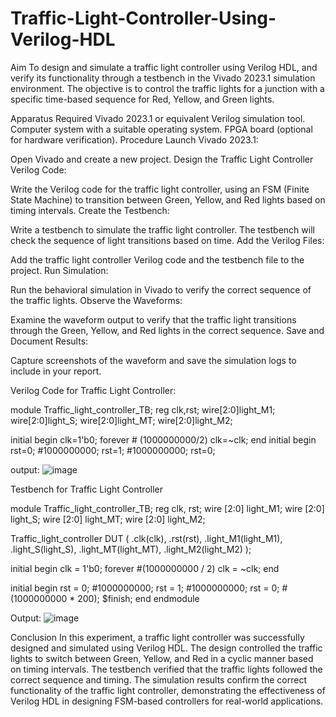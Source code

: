 # Traffic-Light-Controller-Using-Verilog-HDL
Aim
To design and simulate a traffic light controller using Verilog HDL, and verify its functionality through a testbench in the Vivado 2023.1 simulation environment. The objective is to control the traffic lights for a junction with a specific time-based sequence for Red, Yellow, and Green lights.

Apparatus Required
Vivado 2023.1 or equivalent Verilog simulation tool.
Computer system with a suitable operating system.
FPGA board (optional for hardware verification).
Procedure
Launch Vivado 2023.1:

Open Vivado and create a new project.
Design the Traffic Light Controller Verilog Code:

Write the Verilog code for the traffic light controller, using an FSM (Finite State Machine) to transition between Green, Yellow, and Red lights based on timing intervals.
Create the Testbench:

Write a testbench to simulate the traffic light controller. The testbench will check the sequence of light transitions based on time.
Add the Verilog Files:

Add the traffic light controller Verilog code and the testbench file to the project.
Run Simulation:

Run the behavioral simulation in Vivado to verify the correct sequence of the traffic lights.
Observe the Waveforms:

Examine the waveform output to verify that the traffic light transitions through the Green, Yellow, and Red lights in the correct sequence.
Save and Document Results:

Capture screenshots of the waveform and save the simulation logs to include in your report.

Verilog Code for Traffic Light Controller:

module Traffic_light_controller_TB; reg clk,rst; wire[2:0]light_M1; wire[2:0]light_S; wire[2:0]light_MT; wire[2:0]light_M2;

initial begin clk=1'b0; forever # (1000000000/2) clk=~clk; end initial begin rst=0; #1000000000; rst=1; #1000000000; rst=0;

output:
![image](https://github.com/user-attachments/assets/b0d5e52c-140a-4436-b2a5-8854b9fa3d3e)


Testbench for Traffic Light Controller

module Traffic_light_controller_TB; reg clk, rst; wire [2:0] light_M1;
wire [2:0] light_S;
wire [2:0] light_MT; wire [2:0] light_M2;

Traffic_light_controller DUT ( .clk(clk), .rst(rst), .light_M1(light_M1), .light_S(light_S), .light_MT(light_MT), .light_M2(light_M2) );

initial begin clk = 1'b0; forever #(1000000000 / 2) clk = ~clk;
end

initial begin rst = 0;
#1000000000;
rst = 1;
#1000000000;
rst = 0;
#(1000000000 * 200); $finish;
end endmodule

Output:
![image](https://github.com/user-attachments/assets/9f746825-f4f2-4bc7-be59-482d148f96d1)



Conclusion
In this experiment, a traffic light controller was successfully designed and simulated using Verilog HDL. The design controlled the traffic lights to switch between Green, Yellow, and Red in a cyclic manner based on timing intervals. The testbench verified that the traffic lights followed the correct sequence and timing. The simulation results confirm the correct functionality of the traffic light controller, demonstrating the effectiveness of Verilog HDL in designing FSM-based controllers for real-world applications.

